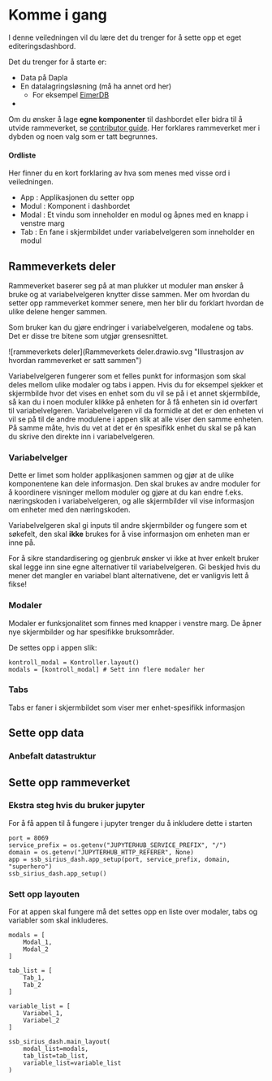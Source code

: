 # Komme i gang

I denne veiledningen vil du lære det du trenger for å sette opp et eget editeringsdashbord.

Det du trenger for å starte er:
- Data på Dapla
- En datalagringsløsning (må ha annet ord her)
    - For eksempel [EimerDB](https://github.com/statisticsnorway/ssb-eimerdb)
-

Om du ønsker å lage **egne komponenter** til dashbordet eller bidra til å utvide rammeverket, se [contributor guide]. Her forklares rammeverket mer i dybden og noen valg som er tatt begrunnes.

#### Ordliste

Her finner du en kort forklaring av hva som menes med visse ord i veiledningen.

- App : Applikasjonen du setter opp
- Modul : Komponent i dashbordet
- Modal : Et vindu som inneholder en modul og åpnes med en knapp i venstre marg
- Tab : En fane i skjermbildet under variabelvelgeren som inneholder en modul

## Rammeverkets deler

Rammeverket baserer seg på at man plukker ut moduler man ønsker å bruke og at variabelvelgeren knytter disse sammen. Mer om hvordan du setter opp rammeverket kommer senere, men her blir du forklart hvordan de ulike delene henger sammen.

Som bruker kan du gjøre endringer i variabelvelgeren, modalene og tabs. Det er disse tre bitene som utgjør grensesnittet.

![rammeverkets deler](Rammeverkets deler.drawio.svg "Illustrasjon av hvordan rammeverket er satt sammen")

Variabelvelgeren fungerer som et felles punkt for informasjon som skal deles mellom ulike modaler og tabs i appen. Hvis du for eksempel sjekker et skjermbilde hvor det vises en enhet som du vil se på i et annet skjermbilde, så kan du i noen moduler klikke på enheten for å få enheten sin id overført til variabelvelgeren. Variabelvelgeren vil da formidle at det er den enheten vi vil se på til de andre modulene i appen slik at alle viser den samme enheten. På samme måte, hvis du vet at det er én spesifikk enhet du skal se på kan du skrive den direkte inn i variabelvelgeren.

### Variabelvelger

Dette er limet som holder applikasjonen sammen og gjør at de ulike komponentene kan dele informasjon. Den skal brukes av andre moduler for å koordinere visninger mellom moduler og gjøre at du kan endre f.eks. næringskoden i variabelvelgeren, og alle skjermbilder vil vise informasjon om enheter med den næringskoden.

Variabelvelgeren skal gi inputs til andre skjermbilder og fungere som et søkefelt, den skal __ikke__ brukes for å vise informasjon om enheten man er inne på.

For å sikre standardisering og gjenbruk ønsker vi ikke at hver enkelt bruker skal legge inn sine egne alternativer til variabelvelgeren. Gi beskjed hvis du mener det mangler en variabel blant alternativene, det er vanligvis lett å fikse!

### Modaler

Modaler er funksjonalitet som finnes med knapper i venstre marg. De åpner nye skjermbilder og har spesifikke bruksområder.

De settes opp i appen slik:
```
kontroll_modal = Kontroller.layout()
modals = [kontroll_modal] # Sett inn flere modaler her
```

### Tabs

Tabs er faner i skjermbildet som viser mer enhet-spesifikk informasjon

## Sette opp data

### Anbefalt datastruktur

## Sette opp rammeverket

### Ekstra steg hvis du bruker jupyter

For å få appen til å fungere i jupyter trenger du å inkludere dette i starten
```
port = 8069
service_prefix = os.getenv("JUPYTERHUB_SERVICE_PREFIX", "/")
domain = os.getenv("JUPYTERHUB_HTTP_REFERER", None)
app = ssb_sirius_dash.app_setup(port, service_prefix, domain, "superhero")
ssb_sirius_dash.app_setup()
```

### Sett opp layouten

For at appen skal fungere må det settes opp en liste over modaler, tabs og variabler som skal inkluderes.

```
modals = [
    Modal_1,
    Modal_2
]

tab_list = [
    Tab_1,
    Tab_2
]

variable_list = [
    Variabel_1,
    Variabel_2
]

ssb_sirius_dash.main_layout(
    modal_list=modals,
    tab_list=tab_list,
    variable_list=variable_list
)
```


<!-- github-only -->
[contributor guide]: https://github.com/statisticsnorway/ssb-sirius-dash/blob/main/CONTRIBUTING.md
